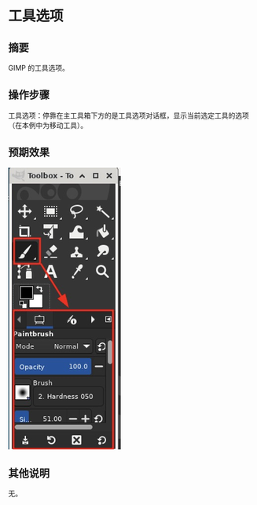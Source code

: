 # 工具选项

## 摘要

 GIMP 的工具选项。

## 操作步骤

工具选项：停靠在主工具箱下方的是工具选项对话框，显示当前选定工具的选项（在本例中为移动工具）。

## 预期效果

![工具选项-1](./img/工具选项-1.png)

## 其他说明

无。
